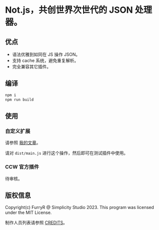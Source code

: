 # Not.js，共创世界次世代的 JSON 处理器。

## 优点

- 语法优雅到如同在 JS 操作 JSON。
- 支持 cache 系统，避免重复解析。
- 完全兼容其它插件。

## 编译

```bash
npm i
npm run build
```

## 使用

### 自定义扩展

请参照 [我的文章](https://www.ccw.site/post/109edca6-8fd7-4e9c-8462-dcc06ec38988)。

请对 `dist/main.js` 进行这个操作，然后即可在测试插件中使用。

### CCW 官方插件

待审核。

## 版权信息

Copyright(c) FurryR @ Simplicity Studio 2023.
This program was licensed under the MIT License.

制作人员列表请参照 [CREDITS](./CREDITS.md)。

